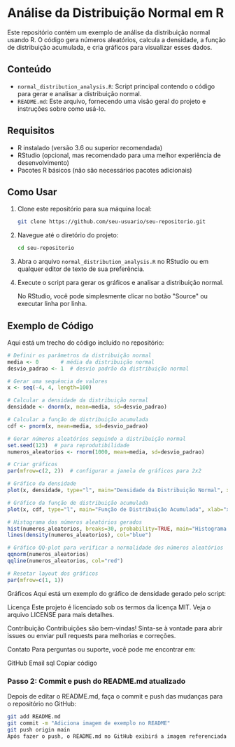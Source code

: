 # Análise da Distribuição Normal em R

Este repositório contém um exemplo de análise da distribuição normal usando R. O código gera números aleatórios, calcula a densidade, a função de distribuição acumulada, e cria gráficos para visualizar esses dados.

## Conteúdo

- `normal_distribution_analysis.R`: Script principal contendo o código para gerar e analisar a distribuição normal.
- `README.md`: Este arquivo, fornecendo uma visão geral do projeto e instruções sobre como usá-lo.

## Requisitos

- R instalado (versão 3.6 ou superior recomendada)
- RStudio (opcional, mas recomendado para uma melhor experiência de desenvolvimento)
- Pacotes R básicos (não são necessários pacotes adicionais)

## Como Usar

1. Clone este repositório para sua máquina local:
    ```sh
    git clone https://github.com/seu-usuario/seu-repositorio.git
    ```

2. Navegue até o diretório do projeto:
    ```sh
    cd seu-repositorio
    ```

3. Abra o arquivo `normal_distribution_analysis.R` no RStudio ou em qualquer editor de texto de sua preferência.

4. Execute o script para gerar os gráficos e analisar a distribuição normal.

    No RStudio, você pode simplesmente clicar no botão "Source" ou executar linha por linha.

## Exemplo de Código

Aqui está um trecho do código incluído no repositório:

```r
# Definir os parâmetros da distribuição normal
media <- 0       # média da distribuição normal
desvio_padrao <- 1  # desvio padrão da distribuição normal

# Gerar uma sequência de valores
x <- seq(-4, 4, length=100)

# Calcular a densidade da distribuição normal
densidade <- dnorm(x, mean=media, sd=desvio_padrao)

# Calcular a função de distribuição acumulada
cdf <- pnorm(x, mean=media, sd=desvio_padrao)

# Gerar números aleatórios seguindo a distribuição normal
set.seed(123)  # para reprodutibilidade
numeros_aleatorios <- rnorm(1000, mean=media, sd=desvio_padrao)

# Criar gráficos
par(mfrow=c(2, 2))  # configurar a janela de gráficos para 2x2

# Gráfico da densidade
plot(x, densidade, type="l", main="Densidade da Distribuição Normal", xlab="x", ylab="Densidade")

# Gráfico da função de distribuição acumulada
plot(x, cdf, type="l", main="Função de Distribuição Acumulada", xlab="x", ylab="F(x)")

# Histograma dos números aleatórios gerados
hist(numeros_aleatorios, breaks=30, probability=TRUE, main="Histograma de Números Aleatórios", xlab="Valor", ylab="Densidade")
lines(density(numeros_aleatorios), col="blue")

# Gráfico QQ-plot para verificar a normalidade dos números aleatórios
qqnorm(numeros_aleatorios)
qqline(numeros_aleatorios, col="red")

# Resetar layout dos gráficos
par(mfrow=c(1, 1))
```


Gráficos
Aqui está um exemplo do gráfico de densidade gerado pelo script:



Licença
Este projeto é licenciado sob os termos da licença MIT. Veja o arquivo LICENSE para mais detalhes.

Contribuição
Contribuições são bem-vindas! Sinta-se à vontade para abrir issues ou enviar pull requests para melhorias e correções.

Contato
Para perguntas ou suporte, você pode me encontrar em:

GitHub
Email
sql
Copiar código

### Passo 2: Commit e push do README.md atualizado

Depois de editar o README.md, faça o commit e push das mudanças para o repositório no GitHub:

```sh
git add README.md
git commit -m "Adiciona imagem de exemplo no README"
git push origin main
Após fazer o push, o README.md no GitHub exibirá a imagem referenciada diretamente do URL fornecido.
